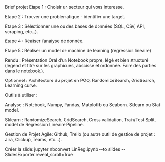 Brief projet
Etape 1 : Choisir un secteur qui vous interesse.

Etape 2 : Trouver une problematique - identifier une target.

Etape 3 : Sélectionner une ou des bases de données (SQL, CSV, API, scraping, etc...).

Etape 4 : Réaliser l’analyse de donnée.

Etape 5 : Réaliser un model de machine de learning (regression lineaire)

Rendu : Présentation Oral d’un Notebook propre, légé et bien structuré (legend et titre sur les graphiques, abscisse et ordonnée. Faire des parties dans le notebook.).

Optionnel : Architecture du projet en POO, RandomizeSearch, GridSearch, Learning curve.

Outils à utiliser :

Analyse : Notebook, Numpy, Pandas, Matplotlib ou Seaborn. Sklearn ou Stat model.

Sklearn : RandomizeSearch, GridSearch, Cross validation, Train/Test Split, model de Regression Lineaire Pipeline.

Gestion de Projet Agile: Github, Trello (ou autre outil de gestion de projet : Jira, Clickup, Teams, etc...).

Créer la slide: jupyter nbconvert LinReg.ipynb --to slides --SlidesExporter.reveal_scroll=True
